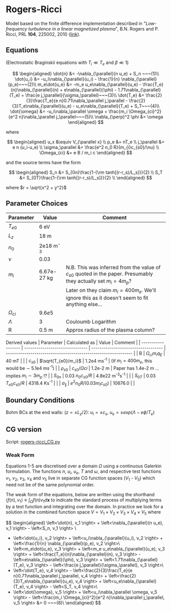 # Rogers-Ricci

Model based on the finite difference implementation described in "*Low-frequency turbulence in a linear magnetized plasma*", B.N. Rogers and P. Ricci, PRL **104**, 225002, 2010 ([link](https://journals.aps.org/prl/abstract/10.1103/PhysRevLett.104.225002)).

## Equations

(Electrostatic Braginskii equations with $T_i \ll T_e$ and $\beta \ll 1$)

$$
\begin{aligned}
\dot{n} &= -\nabla_{\parallel}(n u_e) + S_n ~~~(1)\\
\dot{u_i} &= -u_i\nabla_{\parallel}(u_i) - \frac{1}{n} \nabla_{\parallel}(p_e)~~~(2)\\
m_e\dot{u_e} &= -m_e u_e\nabla_{\parallel}(u_e) - \frac{T_e}{n}\nabla_{\parallel}(n) + e\nabla_{\parallel}(\phi) - 1.71\nabla_{\parallel}(T_e) + \frac{e j_\parallel}{\sigma_\parallel}~~~(3)\\
\dot{T_e} &= \frac{2}{3}\frac{T_e}{e n}0.71\nabla_\parallel j_\parallel - \frac{2}{3}T_e\nabla_{\parallel}(u_e) - u_e\nabla_{\parallel}(T_e) + S_T~~~(4)\\
\dot{\omega} &= -u_i\nabla_\parallel \omega + \frac{m_i \Omega_{ci}^2}{e^2 n}\nabla_\parallel j_\parallel~~~(5)\\
\nabla_{\perp}^2 \phi &= \omega
\end{aligned}
$$

where

$$
\begin{aligned}
u_x &\equiv V_{\parallel x} \\
p_e &= nT_e \\
j_\parallel &= e n (u_i-u_e) \\
\sigma_\parallel &= \frac{e^2 n_0 R}{m_{i}c_{s0}/\nu} \\
\Omega_{ci} &= e B / m_i c
\end{aligned}
$$

and the source terms have the form

$$
\begin{aligned}
S_n &= S_{0n}\frac{1-{\rm tanh[(r-r_s)/L_s]}}{2} \\
S_T &= S_{0T}\frac{1-{\rm tanh[(r-r_s)/L_s]}}{2} \\
\end{aligned}
$$

where $r = \sqrt{x^2 + y^2}$

## Parameter Choices

| Parameter     | Value               | Comment                                                                                                          |
| ------------- | ------------------- | ---------------------------------------------------------------------------------------------------------------- |
| $T_{e0}$      | 6 eV                |                                                                                                                  |
| $L_z$         | 18 m                |                                                                                                                  |
| $n_0$         | 2e18 m<sup>-3</sup> |                                                                                                                  |
| $\nu$         | 0.03                |                                                                                                                  |
| $m_i$         | 6.67e-27 kg         | N.B. This was inferred from the value of $c_{s0}$ quoted in the paper. Presumably they actually set $m_i=4 m_p$? |
|               |                     | Later on they claim $m_i= 400 m_e$. We'll ignore this as it doesn't seem to fit anything else...                 |
| $\Omega_{ci}$ | $9.6e5$             |                                                                                                                  |
| $\Lambda$     | 3                   | Couloumb Logarithm                                                                                               |
| R             | 0.5 m               | Approx radius of the plasma column?                                                                              |

Derived values
| Parameter          | Calculated as                   | Value                               | Comment                                                        |
| ------------------ | ------------------------------- | ----------------------------------- | -------------------------------------------------------------- |
| B                  | $\Omega_{ci} m_i q_E$           | 40 mT                               |                                                                |
| $c_{s0}$           | $\sqrt{T_{e0}/m_i}$             | 1.2e4 ms<sup>-1</sup>               | (If $m_i=400 m_e$, this would be $\sim$ 5.1e4 ms<sup>-1</sup>) |
| $\rho_{s0}$        | $c_{s0}/\Omega{ci}$             | 1.2e-2 m                            | Paper has 1.4e-2 m ... implies $m_i\sim 3 m_p$ !?              |
| $S_{0n}$           | 0.03 $n_0 c_{s0}/R$             | 4.8e22 m<sup>-3</sup>s<sup>-1</sup> |                                                                |
| $S_{0T}$           | 0.03 $T_{e0} c_{s0} / R$        | 4318.4 Ks<sup>-1</sup>              |                                                                |
| $\sigma_\parallel$ | $e^2 n_0 R / (0.03 m_i c_{s0})$ | 10676.0                             |                                                                |

## Boundary Conditions

Bohm BCs at the end walls: ($z = \pm L_z/2$): $u_i= \pm c_s$, $u_e=\pm exp(\Lambda - e\phi/T_e)$

## CG version

Script: [rogers-ricci_CG.py](../scripts/rogers-ricci_CG.py)

### Weak Form

Equations 1-5 are discretised over a domain $\Omega$ using a continuous Galerkin formulation.
The functions $n$, $u_i$, $u_e$, $T$ and $\omega$, and respective test functions $v_1$, $v_2$, $v_3$, $v_4$ and $v_5$ live in separate CG function spaces ($V_1$ - $V_5$) which need not be of the same polynomial order.

The weak form of the equations, below are written using the shorthand $\left< f(n), v_1 \right> \equiv \int_\Omega f(n) v_1 d\mathbf{x}$ to indicate the standard process of multiplying terms by a test function and integrating over the domain. In practice we look for a solution in the combined function space $V=V_1\times V_2\times V_3\times V_4\times V_5$ where

$$
\begin{aligned}
\left<\dot{n}, v_1 \right> + \left<\nabla_{\parallel}(n u_e), v_1 \right> - \left<S_n, v_1 \right> \\
+ \left<\dot{u_i}, v_2 \right> + \left<u_i\nabla_{\parallel}(u_i), v_2 \right> + \left<\frac{1}{n} \nabla_{\parallel}(p_e), v_2 \right>\\
+ \left<m_e\dot{u_e}, v_3 \right> + \left<m_e u_e\nabla_{\parallel}(u_e), v_3 \right> + \left<\frac{T_e}{n}\nabla_{\parallel}(n), v_3 \right> - \left<e\nabla_{\parallel}(\phi), v_3 \right> + \left<1.71\nabla_{\parallel}(T_e), v_3 \right> - \left<\frac{e j_\parallel}{\sigma_\parallel}, v_3 \right>\\
+ \left<\dot{T_e}, v_4 \right> - \left<\frac{2}{3}\frac{T_e}{e n}0.71\nabla_\parallel j_\parallel, v_4 \right> + \left<\frac{2}{3}T_e\nabla_{\parallel}(u_e), v_4 \right> + \left<u_e\nabla_{\parallel}(T_e), v_4 \right> - \left<S_T, v_4 \right>\
+ \left<\dot{\omega}, v_5 \right> + \left<u_i\nabla_\parallel \omega, v_5 \right> - \left<\frac{m_i \Omega_{ci}^2}{e^2 n}\nabla_\parallel j_\parallel, v_5 \right> &= 0 ~~~(6)\\
\end{aligned}
$$

<!-- ## DG version

Script: [rogers-ricci_DG.py](../scripts/rogers-ricci_DG.py) -->
